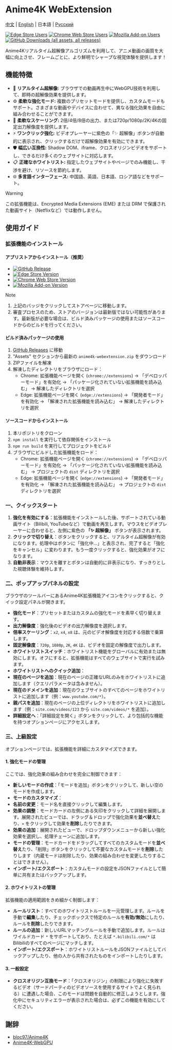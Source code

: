 # Anime4K WebExtension

[中文](./README.md) | [English](./README.en.md) | 日本語 | [Русский](./README.ru.md)

[![Edge Store Users](https://img.shields.io/badge/dynamic/json?url=https%3A%2F%2Fmicrosoftedge.microsoft.com%2Faddons%2Fgetproductdetailsbycrxid%2Fffopffngebibpmeodlhhkdlaejnmdlam&query=%24.activeInstallCount&style=flat-square&label=Edge%E3%83%A6%E3%83%BC%E3%82%B6%E3%83%BC)](https://microsoftedge.microsoft.com/addons/detail/anime4k-webextension/ffopffngebibpmeodlhhkdlaejnmdlam) [![Chrome Web Store Users](https://img.shields.io/chrome-web-store/users/hpmbccepehpoanjpjkamfdpdkbmfmhek?style=flat-square&label=Chrome%E3%83%A6%E3%83%BC%E3%82%B6%E3%83%BC)](https://chromewebstore.google.com/detail/anime4k-webextension/hpmbccepehpoanjpjkamfdpdkbmfmhek) [![Mozilla Add-on Users](https://img.shields.io/amo/users/anime4k-webextension?style=flat-square&label=Firefox%20%E3%83%A6%E3%83%BC%E3%82%B6%E3%83%BC)](https://addons.mozilla.org/firefox/addon/anime4k-webextension/)
 [![GitHub Downloads (all assets, all releases)](https://img.shields.io/github/downloads/chenmozhijin/Anime4K-WebExtension/total?style=flat-square&label=GitHub%E3%83%80%E3%82%A6%E3%83%B3%E3%83%AD%E3%83%BC%E3%83%89)](https://github.com/chenmozhijin/Anime4K-WebExtension/releases/latest)

Anime4Kリアルタイム超解像アルゴリズムを利用して、アニメ動画の画質を大幅に向上させ、フレームごとに、より鮮明でシャープな視覚体験を提供します！

## 機能特徴

- 🚀 **リアルタイム超解像:** ブラウザでの動画再生中にWebGPU技術を利用して、即時の超解像効果を提供します。
- ⚙️ **柔軟な強化モード:** 複数のプリセットモードを提供し、カスタムモードもサポート。さまざまな動画やデバイスに合わせて、異なる強化効果を自由に組み合わせることができます。
- 📏 **柔軟なスケーリング:** 2倍/4倍/8倍の出力、または720p/1080p/2K/4Kの固定出力解像度を提供します。
- ⚡ **ワンクリック強化:** ビデオプレーヤーに紫色の「✨ 超解像」ボタンが自動的に表示され、クリックするだけで超解像効果を有効にできます。
- 🛡️ **幅広い互換性:** Shadow DOM、iframe、クロスオリジンビデオをサポートし、できるだけ多くのウェブサイトに対応します。
- 📋 **正確なホワイトリスト:** 指定したウェブサイトやページでのみ機能し、干渉を避け、リソースを節約します。
- 🌐 **多言語インターフェース:** 中国語、英語、日本語、ロシア語などをサポート。

> [!WARNING]
> この拡張機能は、Encrypted Media Extensions (EME) または DRM で保護された動画サイト（Netflixなど）では動作しません。

## 使用ガイド

### 拡張機能のインストール

#### アプリストアからインストール（推奨）

- [![GitHub Release](https://img.shields.io/github/v/release/chenmozhijin/Anime4K-WebExtension?style=flat-square&label=%E6%9C%80%E6%96%B0%E3%83%90%E3%83%BC%E3%82%B8%E3%83%A7%E3%83%B3)](https://github.com/chenmozhijin/Anime4K-WebExtension/releases/latest)
- [![Edge Store Version](https://img.shields.io/badge/dynamic/json?url=https%3A%2F%2Fmicrosoftedge.microsoft.com%2Faddons%2Fgetproductdetailsbycrxid%2Fffopffngebibpmeodlhhkdlaejnmdlam&query=%24.version&style=flat-square&label=Edge%E6%8B%A1%E5%BC%B5%E6%A9%9F%E8%83%BD%E3%82%B9%E3%83%88%E3%82%A2)](https://microsoftedge.microsoft.com/addons/detail/anime4k-webextension/ffopffngebibpmeodlhhkdlaejnmdlam)
- [![Chrome Web Store Version](https://img.shields.io/chrome-web-store/v/hpmbccepehpoanjpjkamfdpdkbmfmhek?style=flat-square&label=Chrome%E3%82%A6%E3%82%A7%E3%83%96%E3%82%B9%E3%83%88%E3%82%A2)](https://chromewebstore.google.com/detail/anime4k-webextension/hpmbccepehpoanjpjkamfdpdkbmfmhek)
- [![Mozilla Add-on Version](https://img.shields.io/amo/v/anime4k-webextension?style=flat-square&label=Firefox%20%E3%82%A2%E3%83%89%E3%82%A2%E3%83%B3)](https://addons.mozilla.org/firefox/addon/anime4k-webextension/)

> [!NOTE]
>
> 1. 上記のバッジをクリックしてストアページに移動します。
> 2. 審査プロセスのため、ストアのバージョンは最新版ではない可能性があります。最新版が必要な場合は、ビルド済みパッケージの使用またはソースコードからのビルドを行ってください。

#### ビルド済みパッケージの使用

1. [GitHub Releases](https://github.com/chenmozhijin/Anime4K-WebExtension/releases/latest) に移動
2. "Assets" セクションから最新の `anime4k-webextension.zip` をダウンロード
3. ZIPファイルを解凍
4. 解凍したディレクトリをブラウザにロード：
   - Chrome: 拡張機能ページを開く (`chrome://extensions`) → 「デベロッパーモード」を有効化 → 「パッケージ化されていない拡張機能を読み込む」 → 解凍したディレクトリを選択
   - Edge: 拡張機能ページを開く (`edge://extensions`) → 「開発者モード」を有効化 → 「解凍された拡張機能を読み込む」 → 解凍したディレクトリを選択

#### ソースコードからインストール

1. 本リポジトリをクローン
2. `npm install` を実行して依存関係をインストール
3. `npm run build` を実行してプロジェクトをビルド
4. ブラウザにビルドした拡張機能をロード：
   - Chrome: 拡張機能ページを開く (`chrome://extensions`) → 「デベロッパーモード」を有効化 → 「パッケージ化されていない拡張機能を読み込む」 → プロジェクトの `dist` ディレクトリを選択
   - Edge: 拡張機能ページを開く (`edge://extensions`) → 「開発者モード」を有効化 → 「解凍された拡張機能を読み込む」 → プロジェクトの `dist` ディレクトリを選択

### 一、クイックスタート

1. **強化を有効にする**：拡張機能をインストールした後、サポートされている動画サイト（Bilibili, YouTubeなど）で動画を再生します。マウスをビデオプレーヤーに合わせると、左側に紫色の **「✨ 超解像」** ボタンが表示されます。
2. **クリックで切り替え**：ボタンをクリックすると、リアルタイム超解像が有効になります。処理中はボタンに「強化中...」と表示され、完了すると「強化をキャンセル」に変わります。もう一度クリックすると、強化効果がオフになります。
3. **自動非表示**：マウスを離すとボタンは自動的に非表示になり、すっきりとした視聴体験を維持します。

### 二、ポップアップパネルの設定

ブラウザのツールバーにあるAnime4K拡張機能アイコンをクリックすると、クイック設定パネルが開きます。

- **強化モード**：プリセットまたはカスタムの強化モードを素早く切り替えます。
- **出力解像度**：強化後のビデオの出力解像度を選択します。
- **倍率スケーリング**：`x2`, `x4`, `x8` は、元のビデオ解像度を対応する倍数で乗算します。
- **固定解像度**：`720p`, `1080p`, `2K`, `4K` は、ビデオを固定の解像度で出力します。
- **ホワイトリストスイッチ**：ホワイトリスト機能をグローバルに有効または無効にします。オフにすると、拡張機能はすべてのウェブサイトで実行を試みます。
- **ホワイトリストへのクイック追加**：
- **現在のページを追加**：現在のページの正確なURLのみをホワイトリストに追加します（クエリパラメータは含みません）。
- **現在のドメインを追加**：現在のウェブサイトのすべてのページをホワイトリストに追加します（例：`www.youtube.com/*`）。
- **親パスを追加**：現在のページの上位ディレクトリをホワイトリストに追加します（例：`site.com/videos/123` から `site.com/videos/*` を追加）。
- **詳細設定へ**：「詳細設定を開く」ボタンをクリックして、より包括的な機能を持つオプションページにアクセスします。

### 三、上級設定

オプションページでは、拡張機能を詳細にカスタマイズできます。

#### 1. 強化モードの管理

ここでは、強化効果の組み合わせを完全に制御できます：

- **新しいモードの作成**：「モードを追加」ボタンをクリックして、新しい空のモードを作成します。
- **モードのカスタマイズ**：
- **名前の変更**：モード名を直接クリックして編集します。
- **効果の調整**：モードカードの左側にある矢印をクリックして詳細を展開します。展開されたビューでは、ドラッグ＆ドロップで強化効果を**並べ替え**たり、`×` をクリックして効果を**削除**したりできます。
- **効果の追加**：展開されたビューで、ドロップダウンメニューから新しい強化効果を選択し、処理チェーンに追加します。
- **モードの管理**：モードカードをドラッグしてすべてのカスタムモードを**並べ替え**たり、「削除」ボタンをクリックして不要なカスタムモードを**削除**したりします（内蔵モードは削除したり、効果の組み合わせを変更したりすることはできません）。
- **インポート/エクスポート**：カスタムモードの設定をJSONファイルとして簡単に共有またはバックアップします。

#### 2. ホワイトリストの管理

拡張機能の適用範囲をきめ細かく制御します：

- **ルールリスト**：すべてのホワイトリストルールを一元管理します。ルールを手動で**編集**したり、チェックボックスで特定のルールを**有効/無効**にしたり、ルールを**削除**したりできます。
- **ルールの追加**：新しいURLマッチングルールを手動で追加します。ルールはワイルドカード `*` をサポートしており、たとえば `*.bilibili.com/*` はBilibiliのすべてのページにマッチします。
- **インポート/エクスポート**：ホワイトリストルールをJSONファイルとしてバックアップしたり、他の人から共有されたものをインポートしたりします。

#### 3. 一般設定

- **クロスオリジン互換モード**：「クロスオリジン」の制限により強化に失敗するビデオ（サードパーティのビデオソースを使用するサイトでよく見られる）に遭遇した場合、このモードは問題を自動的に修正しようとします。強化中にセキュリティエラーが表示された場合は、必ずこの機能を有効にしてください。

## 謝辞

- [bloc97/Anime4K](https://github.com/bloc97/Anime4K)
- [Anime4K-WebGPU](https://github.com/Anime4KWebBoost/Anime4K-WebGPU)
